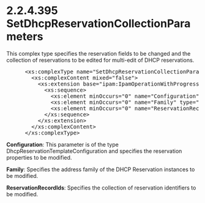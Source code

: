 <html dir="LTR" xmlns:mshelp="http://msdn.microsoft.com/mshelp" xmlns:ddue="http://ddue.schemas.microsoft.com/authoring/2003/5" xmlns:xlink="http://www.w3.org/1999/xlink" xmlns:tool="http://www.microsoft.com/tooltip">
 <body>
 <div id="header">
 <h1 class="heading">2.2.4.395 SetDhcpReservationCollectionParameters</h1>
 </div>
 <div id="mainSection">
 <div id="mainBody">
 <div id="allHistory" class="saveHistory"></div>
 <div id="sectionSection0" class="section" name="collapseableSection">
 

<p>This complex type specifies the reservation fields to be
changed and the collection of reservations to be edited for multi-edit of DHCP
reservations.</p>

<dl>
<dd>
<div><pre> &lt;xs:complexType name=&quot;SetDhcpReservationCollectionParameters&quot;&gt;
   &lt;xs:complexContent mixed=&quot;false&quot;&gt;
     &lt;xs:extension base=&quot;ipam:IpamOperationWithProgressParameters&quot;&gt;
       &lt;xs:sequence&gt;
         &lt;xs:element minOccurs=&quot;0&quot; name=&quot;Configuration&quot; nillable=&quot;true&quot; type=&quot;ipam:DhcpReservationTemplateConfiguration&quot; /&gt;
         &lt;xs:element minOccurs=&quot;0&quot; name=&quot;Family&quot; type=&quot;syssock:AddressFamily&quot; /&gt;
         &lt;xs:element minOccurs=&quot;0&quot; name=&quot;ReservationRecordIds&quot; nillable=&quot;true&quot; type=&quot;serarr:ArrayOflong&quot; /&gt;
       &lt;/xs:sequence&gt;
     &lt;/xs:extension&gt;
   &lt;/xs:complexContent&gt;
 &lt;/xs:complexType&gt;
</pre></div>
</dd></dl>

<p><b>Configuration</b>: This parameter is of the type
DhcpReservationTemplateConfiguration and specifies the reservation properties
to be modified.</p>

<p><b>Family</b>: Specifies the address family of the
DHCP Reservation instances to be modified.</p>

<p><b>ReservationRecordIds</b>: Specifies the collection
of reservation identifiers to be modified.</p>


 </div>
 </div>
 </div>
 </body>
</html>